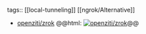 tags:: [[local-tunneling]] [[ngrok/Alternative]]

- [openziti/zrok](https://github.com/openziti/zrok)
  @@html: <a href="https://github.com/openziti/zrok/"><img src="https://github-readme-stats-astronomer.vercel.app/api/pin/?username=openziti&repo=zrok&theme=tokyonight" alt="openziti/zrok"/></a>@@